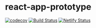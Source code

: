 # react-app-prototype

[![codecov](https://codecov.io/gh/sueka/react-app-prototype/branch/master/graph/badge.svg)](https://codecov.io/gh/sueka/react-app-prototype)
[![Build Status](https://travis-ci.com/sueka/react-app-prototype.svg?branch=master)](https://travis-ci.com/sueka/react-app-prototype)
[![Netlify Status](https://api.netlify.com/api/v1/badges/720b916a-b455-47f5-915d-5bba3fd09ca3/deploy-status)](https://app.netlify.com/sites/gifted-hermann-57a8fb/deploys)
